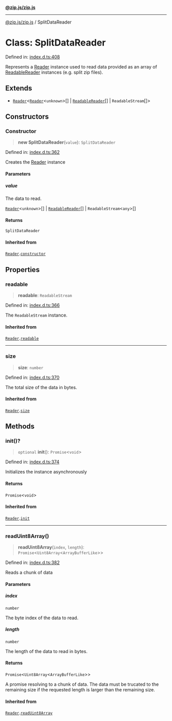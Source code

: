 [**@zip.js/zip.js**](../README.md)

***

[@zip.js/zip.js](../globals.md) / SplitDataReader

# Class: SplitDataReader

Defined in: [index.d.ts:408](https://github.com/gildas-lormeau/zip.js/blob/02ec02f1298ff2b603f1b86ee545b4d21af7b520/index.d.ts#L408)

Represents a [Reader](Reader.md) instance used to read data provided as an array of [ReadableReader](../interfaces/ReadableReader.md) instances (e.g. split zip files).

## Extends

- [`Reader`](Reader.md)\<[`Reader`](Reader.md)\<`unknown`\>[] \| [`ReadableReader`](../interfaces/ReadableReader.md)[] \| `ReadableStream`[]\>

## Constructors

### Constructor

> **new SplitDataReader**(`value`): `SplitDataReader`

Defined in: [index.d.ts:362](https://github.com/gildas-lormeau/zip.js/blob/02ec02f1298ff2b603f1b86ee545b4d21af7b520/index.d.ts#L362)

Creates the [Reader](Reader.md) instance

#### Parameters

##### value

The data to read.

[`Reader`](Reader.md)\<`unknown`\>[] | [`ReadableReader`](../interfaces/ReadableReader.md)[] | `ReadableStream`\<`any`\>[]

#### Returns

`SplitDataReader`

#### Inherited from

[`Reader`](Reader.md).[`constructor`](Reader.md#constructor)

## Properties

### readable

> **readable**: `ReadableStream`

Defined in: [index.d.ts:366](https://github.com/gildas-lormeau/zip.js/blob/02ec02f1298ff2b603f1b86ee545b4d21af7b520/index.d.ts#L366)

The `ReadableStream` instance.

#### Inherited from

[`Reader`](Reader.md).[`readable`](Reader.md#readable)

***

### size

> **size**: `number`

Defined in: [index.d.ts:370](https://github.com/gildas-lormeau/zip.js/blob/02ec02f1298ff2b603f1b86ee545b4d21af7b520/index.d.ts#L370)

The total size of the data in bytes.

#### Inherited from

[`Reader`](Reader.md).[`size`](Reader.md#size)

## Methods

### init()?

> `optional` **init**(): `Promise`\<`void`\>

Defined in: [index.d.ts:374](https://github.com/gildas-lormeau/zip.js/blob/02ec02f1298ff2b603f1b86ee545b4d21af7b520/index.d.ts#L374)

Initializes the instance asynchronously

#### Returns

`Promise`\<`void`\>

#### Inherited from

[`Reader`](Reader.md).[`init`](Reader.md#init)

***

### readUint8Array()

> **readUint8Array**(`index`, `length`): `Promise`\<`Uint8Array`\<`ArrayBufferLike`\>\>

Defined in: [index.d.ts:382](https://github.com/gildas-lormeau/zip.js/blob/02ec02f1298ff2b603f1b86ee545b4d21af7b520/index.d.ts#L382)

Reads a chunk of data

#### Parameters

##### index

`number`

The byte index of the data to read.

##### length

`number`

The length of the data to read in bytes.

#### Returns

`Promise`\<`Uint8Array`\<`ArrayBufferLike`\>\>

A promise resolving to a chunk of data. The data must be trucated to the remaining size if the requested length is larger than the remaining size.

#### Inherited from

[`Reader`](Reader.md).[`readUint8Array`](Reader.md#readuint8array)
